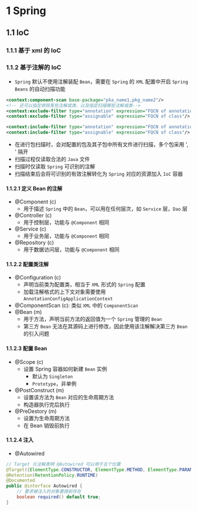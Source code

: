 # 1 Spring
## 1.1 IoC
### 1.1.1 基于 xml 的 IoC
### 1.1.2 基于注解的 IoC
- `Spring` 默认不使用注解装配 `Bean`，需要在 `Spring` 的 `XML` 配置中开启 `Spring Beans` 的自动扫描功能
```xml
<context:component-scan base-package="pka_name1,pkg_name2"/>
<!-- 还可以指定排除某些注解或类，以及指定扫描哪些注解或类-->
<context:exclude-filter type="annotation" expression="FQCN of annotation"/>
<context:exclude-filter type="assignable" expression="FQCN of class"/>

<context:include-filter type="annotation" expression="FQCN of annotation"/>
<context:include-filter type="assignable" expression="FQCN of class"/>
```
- 在进行包扫描时，会对配置的包及其子包中所有文件进行扫描，多个包采用 ', ' 隔开
- 扫描过程仅读取合法的 `Java` 文件
- 扫描时仅读取 `Spring` 可识别的注解
- 扫描结束后会将可识别的有效注解转化为 `Spring` 对应的资源加入 `IoC` 容器
#### 1.1.2.1 定义 Bean 的注解
- @Component (c)
	- 用于描述 `Spring` 中的 `Bean`，可以用在任何层次，如 `Service` 层，`Dao` 层
- @Controller (c)
	- 用于控制层，功能与 `@Component` 相同
- @Service (c)
	- 用于业务层，功能与 `@Component` 相同
- @Repository (c)
	- 用于数据访问层，功能与 `@Component` 相同
#### 1.1.2.2 配置类注解
- @Configuration (c)
	- 声明当前类为配置类，相当于 `XML` 形式的 `Spring` 配置
	- 加载注解格式的上下文对象需要使用 `AnnotationConfigApplicationContext`
- @ComponentScan (c): 类似 `XML` 中的 `ComponentScan`
- @Bean (m)
	- 用于方法，声明当前方法的返回值为一个 `Spring` 管理的 `Bean`
	- 第三方 `Bean` 无法在其源码上进行修改，因此使用该注解解决第三方 `Bean` 的引入问题
#### 1.1.2.3 配置 Bean
- @Scope (c)
	- 设置 Spring 容器如何新建 `Bean` 实例
		- 默认为 `Singleton`
		- `Prototype`，非单例
- @PostConstruct (m)
	- 设置该方法为 `Bean` 对应的生命周期方法
	- 构造器执行完后执行
- @PreDestory (m)
	- 设置为生命周期方法
	- 在 Bean 销毁前执行
#### 1.1.2.4 注入
- @Autowired
```java
// Target 元注解表明 @Autowired 可以用于五个位置
@Target({ElementType.CONSTRUCTOR, ElementType.METHOD, ElementType.PARAMETER, ElementType.FIELD, ElementType.ANNOTATION_TYPE})  
@Retention(RetentionPolicy.RUNTIME)  
@Documented  
public @interface Autowired {  
	// 要求被注入的对象要提前存在
	boolean required() default true;  
}
```